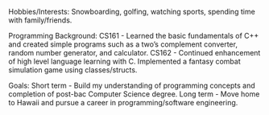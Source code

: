 Hobbies/Interests:
Snowboarding, golfing, watching sports, spending time with family/friends.

Programming Background:
CS161 - Learned the basic fundamentals of C++ and created simple programs such as a two’s complement converter, random number generator, and calculator.
CS162 - Continued enhancement of high level language learning with C. Implemented a fantasy combat simulation game using classes/structs.

Goals:
Short term - Build my understanding of programming concepts and completion of post-bac Computer Science degree.
Long term - Move home to Hawaii and pursue a career in programming/software engineering.